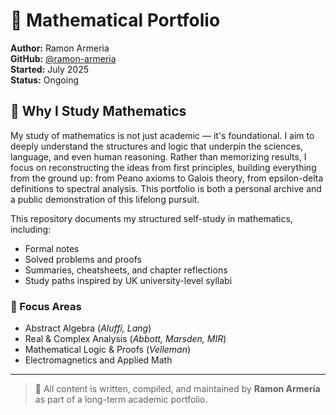 # 📘 Mathematical Portfolio

**Author:** Ramon Armeria  
**GitHub:** [@ramon-armeria](https://github.com/ramon-armeria)  
**Started:** July 2025  
**Status:** Ongoing

## 🎯 Why I Study Mathematics

My study of mathematics is not just academic — it's foundational. I aim to deeply understand the structures and logic that underpin the sciences, language, and even human reasoning. Rather than memorizing results, I focus on reconstructing the ideas from first principles, building everything from the ground up: from Peano axioms to Galois theory, from epsilon-delta definitions to spectral analysis. This portfolio is both a personal archive and a public demonstration of this lifelong pursuit.

This repository documents my structured self-study in mathematics, including:

- Formal notes
- Solved problems and proofs
- Summaries, cheatsheets, and chapter reflections
- Study paths inspired by UK university-level syllabi

### 🎯 Focus Areas
- Abstract Algebra (*Aluffi, Lang*)
- Real & Complex Analysis (*Abbott, Marsden, MIR*)
- Mathematical Logic & Proofs (*Velleman*)
- Electromagnetics and Applied Math

---

> 📌 All content is written, compiled, and maintained by **Ramon Armeria** as part of a long-term academic portfolio.
